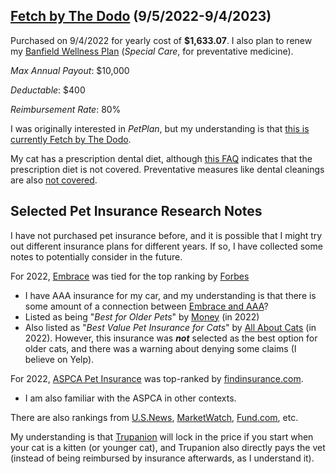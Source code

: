 ## [Fetch by The Dodo](https://www.fetchpet.com/) (9/5/2022-9/4/2023)

Purchased on 9/4/2022 for yearly cost of **$1,633.07**.  I also plan to renew my [Banfield Wellness Plan](https://www.banfield.com/products/optimum-wellness-plan/Cat-plans) (*Special Care*, for preventative medicine).

*Max Annual Payout*: $10,000

*Deductable*: $400

*Reimbursement Rate*: 80%

I was originally interested in *PetPlan*, but my understanding is that [this is currently Fetch by The Dodo](https://www.insurancebusinessmag.com/ca/news/breaking-news/petplan-rebrands-to-fetch-by-the-dodo-397588.aspx).

My cat has a prescription dental diet, although [this FAQ](https://www.fetchpet.com/faqs/prescription-food-pet-insurance-coverage) indicates that the prescription diet is not covered.  Preventative measures like dental cleanings are also [not covered](https://www.fetchpet.com/faqs/dental-coverage).

## Selected Pet Insurance Research Notes

I have not purchased pet insurance before, and it is possible that I might try out different insurance plans for different years.  If so, I have collected some notes to potentially consider in the future.

For 2022, [Embrace](https://www.embracepetinsurance.com/) was tied for the top ranking by [Forbes](https://www.forbes.com/advisor/pet-insurance/best-pet-insurance/)
 - I have AAA insurance for my car, and my understanding is that there is some amount of a connection between [Embrace and AAA](https://www.pawlicy.com/blog/aaa-pet-insurance/)?
 - Listed as being "*Best for Older Pets*" by [Money](https://money.com/best-pet-insurance/) (in 2022)
 - Also listed as "*Best Value Pet Insurance for Cats*" by [All About Cats](https://allaboutcats.com/best-pet-insurance-for-cats) (in 2022).  However, this insurance was ***not*** selected as the best option for older cats, and there was a warning about denying some claims (I believe on Yelp).

For 2022, [ASPCA Pet Insurance](https://www.aspcapetinsurance.com/pet-insurance-plan) was top-ranked by [findinsurance.com](https://findinsurance.com/pet-insurance-cats).
 - I am also familiar with the ASPCA in other contexts.

There are also rankings from [U.S.News](https://www.usnews.com/insurance/pet-insurance), [MarketWatch](https://www.marketwatch.com/picks/guides/insurance/best-pet-insurance/), [Fund.com](https://www.fund.com/top/pet-insurance/cat/desk/), etc.

My understanding is that [Trupanion](https://trupanion.com/) will lock in the price if you start when your cat is a kitten (or younger cat), and Trupanion also directly pays the vet (instead of being reimbursed by insurance afterwards, as I understand it).
